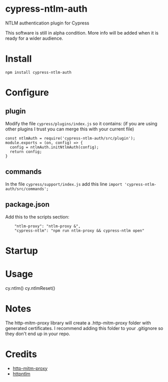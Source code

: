 # cypress-ntlm-auth
NTLM authentication plugin for Cypress

This software is still in alpha condition. More info will be added when it is ready for a wider audience.

# Install

`npm install cypress-ntlm-auth`

# Configure

## plugin
Modify the file `cypress/plugins/index.js` so it contains: (if you are using other plugins I trust you can merge this with your current file)
```
const ntlmAuth = require('cypress-ntlm-auth/src/plugin');
module.exports = (on, config) => {
  config = ntlmAuth.initNtlmAuth(config);
  return config;
}
```

## commands
In the file `cypress/support/index.js` add this line
`import 'cypress-ntlm-auth/src/commands';`

## package.json
Add this to the scripts section:
```
    "ntlm-proxy": "ntlm-proxy &",
    "cypress-ntlm": "npm run ntlm-proxy && cypress-ntlm open"
```

# Startup

# Usage
cy.ntlm()
cy.ntlmReset()

# Notes
The http-mitm-proxy library will create a .http-mitm-proxy folder with generated certificates. I recommend adding this folder to your .gitignore so they don't end up in your repo.

# Credits
* [http-mitm-proxy](https://github.com/joeferner/node-http-mitm-proxy)
* [httpntlm](https://github.com/SamDecrock/node-http-ntlm)